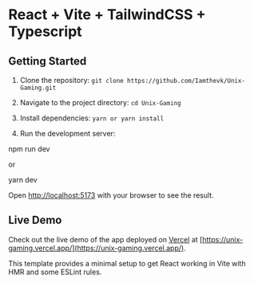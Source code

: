 # React + Vite + TailwindCSS + Typescript

## Getting Started

1. Clone the repository: `git clone https://github.com/Iamthevk/Unix-Gaming.git`

2. Navigate to the project directory: `cd Unix-Gaming`

3. Install dependencies: `yarn or yarn install`

4. Run the development server:

npm run dev

or

yarn dev

Open [http://localhost:5173](http://localhost:5173) with your browser to see the result.

## Live Demo

Check out the live demo of the app deployed on [Vercel](https://vercel.com) at [https://unix-gaming.vercel.app/](https://unix-gaming.vercel.app/).

This template provides a minimal setup to get React working in Vite with HMR and some ESLint rules.
